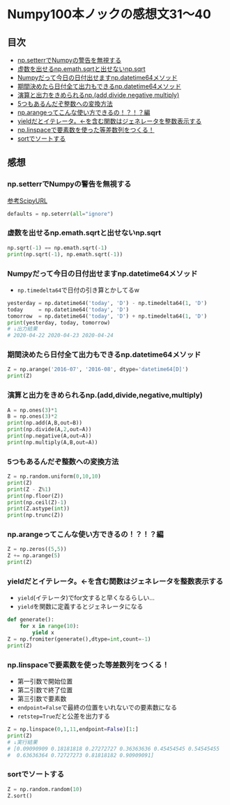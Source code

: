 # Numpy100本ノックの感想文31〜40

## 目次

- [np.setterrでNumpyの警告を無視する](#npsetterrでNumpyの警告を無視する)
- [虚数を出せるnp.emath.sqrtと出せないnp.sqrt](#虚数を出せるnpemathsqrtと出せないnpsqrt)
- [Numpyだって今日の日付出せますnp.datetime64メソッド](#Numpyだって今日の日付出せますnpdatetime64メソッド)
- [期間決めたら日付全て出力もできるnp.datetime64メソッド](#期間決めたら日付全て出力もできるnp.datetime64メソッド)
- [演算と出力をきめられるnp.(add,divide,negative,multiply)](#演算と出力をきめられるnpadddividenegativemultiply)
- [5つもあるんだぞ整数への変換方法](#5つもあるんだぞ整数への変換方法)
- [np.arangeってこんな使い方できるの！？！？編](#nparangeってこんな使い方できるの編)
- [yieldだとイテレータ。←を含む関数はジェネレータを整数表示する](#yieldだとイテレータを含む関数はジェネレータを整数表示する)
- [np.linspaceで要素数を使った等差数列をつくる！](#nplinspaceで要素数を使った等差数列をつくる)
- [sortでソートする](#sortでソートする)


## 感想

### np.setterrでNumpyの警告を無視する
[参考ScipyURL](https://docs.scipy.org/doc/numpy/reference/generated/numpy.seterr.html)

```python:jupyter.py
defaults = np.seterr(all="ignore")
```

### 虚数を出せるnp.emath.sqrtと出せないnp.sqrt

```python:jupyter.py
np.sqrt(-1) == np.emath.sqrt(-1)
print(np.sqrt(-1), np.emath.sqrt(-1))
```

### Numpyだって今日の日付出せますnp.datetime64メソッド
- `np.timedelta64`で日付の引き算とかしてるw

```python:jupyter.py
yesterday = np.datetime64('today', 'D') - np.timedelta64(1, 'D')
today     = np.datetime64('today', 'D')
tomorrow  = np.datetime64('today', 'D') + np.timedelta64(1, 'D')
print(yesterday, today, tomorrow)
# ↓出力結果
# 2020-04-22 2020-04-23 2020-04-24
```

### 期間決めたら日付全て出力もできるnp.datetime64メソッド

```python:jupyter.py
Z = np.arange('2016-07', '2016-08', dtype='datetime64[D]')
print(Z)
```

### 演算と出力をきめられるnp.(add,divide,negative,multiply)

```python:jupyter.py
A = np.ones(3)*1
B = np.ones(3)*2
print(np.add(A,B,out=B))
print(np.divide(A,2,out=A))
print(np.negative(A,out=A))
print(np.multiply(A,B,out=A))
```

### 5つもあるんだぞ整数への変換方法

```python:jupyter.py
Z = np.random.uniform(0,10,10)
print(Z)
print(Z - Z%1)
print(np.floor(Z))
print(np.ceil(Z)-1)
print(Z.astype(int))
print(np.trunc(Z))
```

### np.arangeってこんな使い方できるの！？！？編

```python:jupyter.py
Z = np.zeros((5,5))
Z += np.arange(5)
print(Z)
```

### yieldだとイテレータ。←を含む関数はジェネレータを整数表示する
- `yield`(イテレータ)でfor文すると早くなるらしい…
- `yield`を関数に定義するとジェネレータになる

```python:jupyter.py
def generate():
    for x in range(10):
        yield x
Z = np.fromiter(generate(),dtype=int,count=-1)
print(Z)
```

### np.linspaceで要素数を使った等差数列をつくる！
- 第一引数で開始位置
- 第二引数で終了位置
- 第三引数で要素数
- `endpoint=False`で最終の位置をいれないでの要素数になる
- `retstep=True`だと公差を出力する

```python:jupyter.py
Z = np.linspace(0,1,11,endpoint=False)[1:]
print(Z)
# ↓実行結果
# [0.09090909 0.18181818 0.27272727 0.36363636 0.45454545 0.54545455
#  0.63636364 0.72727273 0.81818182 0.90909091]
```

### sortでソートする

```python:jupyter.py
Z = np.random.random(10)
Z.sort()
```
